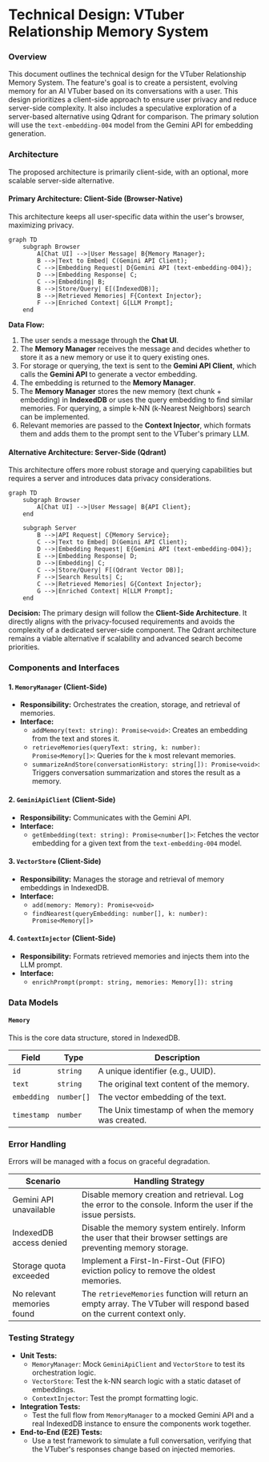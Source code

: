 # Technical Design: VTuber Relationship Memory System

### Overview
This document outlines the technical design for the VTuber Relationship Memory System. The feature's goal is to create a persistent, evolving memory for an AI VTuber based on its conversations with a user. This design prioritizes a client-side approach to ensure user privacy and reduce server-side complexity. It also includes a speculative exploration of a server-based alternative using Qdrant for comparison. The primary solution will use the `text-embedding-004` model from the Gemini API for embedding generation.

### Architecture
The proposed architecture is primarily client-side, with an optional, more scalable server-side alternative.

#### **Primary Architecture: Client-Side (Browser-Native)**
This architecture keeps all user-specific data within the user's browser, maximizing privacy.

```mermaid
graph TD
    subgraph Browser
        A[Chat UI] -->|User Message| B{Memory Manager};
        B -->|Text to Embed| C(Gemini API Client);
        C -->|Embedding Request| D{Gemini API (text-embedding-004)};
        D -->|Embedding Response| C;
        C -->|Embedding| B;
        B -->|Store/Query| E[(IndexedDB)];
        B -->|Retrieved Memories| F{Context Injector};
        F -->|Enriched Context| G[LLM Prompt];
    end

```

**Data Flow:**
1.  The user sends a message through the **Chat UI**.
2.  The **Memory Manager** receives the message and decides whether to store it as a new memory or use it to query existing ones.
3.  For storage or querying, the text is sent to the **Gemini API Client**, which calls the **Gemini API** to generate a vector embedding.
4.  The embedding is returned to the **Memory Manager**.
5.  The **Memory Manager** stores the new memory (text chunk + embedding) in **IndexedDB** or uses the query embedding to find similar memories. For querying, a simple k-NN (k-Nearest Neighbors) search can be implemented.
6.  Relevant memories are passed to the **Context Injector**, which formats them and adds them to the prompt sent to the VTuber's primary LLM.

#### **Alternative Architecture: Server-Side (Qdrant)**
This architecture offers more robust storage and querying capabilities but requires a server and introduces data privacy considerations.

```mermaid
graph TD
    subgraph Browser
        A[Chat UI] -->|User Message| B{API Client};
    end

    subgraph Server
        B -->|API Request| C{Memory Service};
        C -->|Text to Embed| D(Gemini API Client);
        D -->|Embedding Request| E{Gemini API (text-embedding-004)};
        E -->|Embedding Response| D;
        D -->|Embedding| C;
        C -->|Store/Query| F[(Qdrant Vector DB)];
        F -->|Search Results| C;
        C -->|Retrieved Memories| G{Context Injector};
        G -->|Enriched Context| H[LLM Prompt];
    end
```

**Decision:** The primary design will follow the **Client-Side Architecture**. It directly aligns with the privacy-focused requirements and avoids the complexity of a dedicated server-side component. The Qdrant architecture remains a viable alternative if scalability and advanced search become priorities.

### Components and Interfaces

#### 1. `MemoryManager` (Client-Side)
*   **Responsibility:** Orchestrates the creation, storage, and retrieval of memories.
*   **Interface:**
    *   `addMemory(text: string): Promise<void>`: Creates an embedding from the text and stores it.
    *   `retrieveMemories(queryText: string, k: number): Promise<Memory[]>`: Queries for the `k` most relevant memories.
    *   `summarizeAndStore(conversationHistory: string[]): Promise<void>`: Triggers conversation summarization and stores the result as a memory.

#### 2. `GeminiApiClient` (Client-Side)
*   **Responsibility:** Communicates with the Gemini API.
*   **Interface:**
    *   `getEmbedding(text: string): Promise<number[]>`: Fetches the vector embedding for a given text from the `text-embedding-004` model.

#### 3. `VectorStore` (Client-Side)
*   **Responsibility:** Manages the storage and retrieval of memory embeddings in IndexedDB.
*   **Interface:**
    *   `add(memory: Memory): Promise<void>`
    *   `findNearest(queryEmbedding: number[], k: number): Promise<Memory[]>`

#### 4. `ContextInjector` (Client-Side)
*   **Responsibility:** Formats retrieved memories and injects them into the LLM prompt.
*   **Interface:**
    *   `enrichPrompt(prompt: string, memories: Memory[]): string`

### Data Models

#### `Memory`
This is the core data structure, stored in IndexedDB.

| Field         | Type          | Description                                         |
|---------------|---------------|-----------------------------------------------------|
| `id`          | `string`      | A unique identifier (e.g., UUID).                   |
| `text`        | `string`      | The original text content of the memory.            |
| `embedding`   | `number[]`    | The vector embedding of the text.                   |
| `timestamp`   | `number`      | The Unix timestamp of when the memory was created.  |

### Error Handling
Errors will be managed with a focus on graceful degradation.

| Scenario                      | Handling Strategy                                                                    |
|-------------------------------|--------------------------------------------------------------------------------------|
| Gemini API unavailable        | Disable memory creation and retrieval. Log the error to the console. Inform the user if the issue persists. |
| IndexedDB access denied       | Disable the memory system entirely. Inform the user that their browser settings are preventing memory storage. |
| Storage quota exceeded        | Implement a First-In-First-Out (FIFO) eviction policy to remove the oldest memories. |
| No relevant memories found    | The `retrieveMemories` function will return an empty array. The VTuber will respond based on the current context only. |

### Testing Strategy
*   **Unit Tests:**
    *   `MemoryManager`: Mock `GeminiApiClient` and `VectorStore` to test its orchestration logic.
    *   `VectorStore`: Test the k-NN search logic with a static dataset of embeddings.
    *   `ContextInjector`: Test the prompt formatting logic.
*   **Integration Tests:**
    *   Test the full flow from `MemoryManager` to a mocked Gemini API and a real IndexedDB instance to ensure the components work together.
*   **End-to-End (E2E) Tests:**
    *   Use a test framework to simulate a full conversation, verifying that the VTuber's responses change based on injected memories.